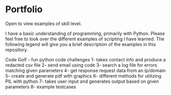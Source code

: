 # Portfolio
Open to view examples of skill level.

I have a basic understanding of programming, primarily with Python.
Please feel free to look over the different examples of scripting I have learned.
The following legend will give you a brief description of the examples in this repository.

Code Golf - fun python code challenges
1- takes contact info and produce a redacted csv file
2- send email using code
3- search a log file for errors matching given parameters
4- get response request data from an ip/domain
5- create and generate pdf with graphics
6- different methods for utilizing PIL with python
7- takes user input and generates output based on given parameters
8- example testcases
